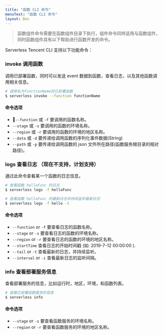 ```yaml
---
title: "函数 CLI 命令"
menuText: "函数 CLI 命令"
layout: Doc
---
```


<!-- TODO: 更新函数命令。 -->

> 函数组件命令需要在函数组件目录下执行，组件命令同样适用与函数组件，同时函数组件具有以下帮助进行函数开发的命令。

Serverless Tencent CLI 支持以下功能命令：

<!--
### deploy function 部署函数 （不支持）

通过此命令来部署一个单独函数，如果仅仅修改了函数代码 建议使用此方式进行快速部署。

```sh
# 部署functionName的函数
$ serverless deploy function -f functionName
```

#### 命令选项

- `--function` 或 `-f` 远程服务 Github URL 地址。
- `--stage` 或 `-s` 指定服务名称。
- `--region` 或 `-r` 指定服务名称。

-->

### invoke 调用函数

调用已部署函数，同时可以发送 event 数据到函数，查看日志，以及其他函数调用相关信息。

```sh
# 调用名为functionName的已部署函数
$ serverless invoke --function functionName
```

#### 命令选项

- `--function` 或 `-f` 要调用的函数名称。
- `--stage` 或 `-s` 要调用的函数的环境名称。
- `--region` 或 `-r` 要调用的函数的环境的地区名称。
- `--data` 或 `-d` 要传递给调用函数的序列化事件数据(String)
- `--path` 或 `-p` 要传递给调用函数的 json 文件所在路径(函数服务根目录的相对路径)。

### logs 查看日志 （现在不支持，计划支持）

通过此命令查看某一个函数的日志信息。

```sh
# 查看函数 helloFunc 的日志
$ serverless logs -f helloFunc

# 查看函数 helloFunc 的最新日志并持续监听最新日志
$ serverless logs -f hello -t
```

#### 命令选项

- `--function` or `-f` 要查看日志的函数名称。
- `--stage` or `-s` 要查看日志的函数的环境名称。
- `--region` or `-r` 要查看日志的函数的环境的地区名称。
- `--startTime` 查看日志的开始时间戳 (如: 2019-7-12 00:00:00 ).
- `--tail` or `-t` 查看最新的日志，并持续监听。
- `--interval` or `-i` 查看最新日志的监听间隔。

### info 查看部署服务信息

查看部署服务的信息，比如运行时，地区，环境，和函数列表。

```sh
# 查看已部署函数服务的信息
$ serverless info
```

#### 命令选项

- `--stage` or `-s` 要查看函数服务的环境名称。
- `--region` or `-r` 要查看函数服务的环境的地区名称。
